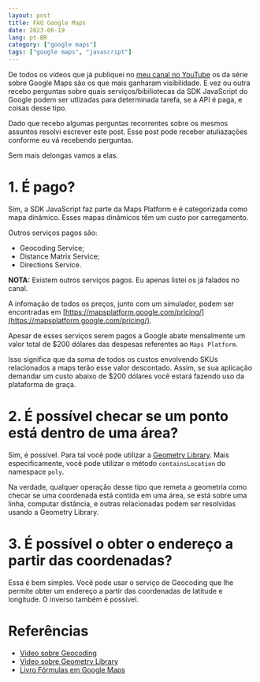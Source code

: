 ```yaml
---
layout: post
title: FAQ Google Maps
date: 2023-06-19
lang: pt-BR
category: ["google maps"]
tags: ["google maps", "javascript"]
---
```


De todos os vídeos que já publiquei no [meu canal no YouTube](https://youtube.com/edigleyssonsilva) os da série sobre Google Maps são os que mais ganharam
visibilidade. E vez ou outra recebo perguntas sobre quais serviços/bibiliotecas da SDK JavaScript do Google podem ser
utlizadas para determinada tarefa, se a API é paga, e coisas desse tipo.

Dado que recebo algumas perguntas recorrentes sobre os mesmos assuntos resolvi escrever este post. Esse post pode
receber atuliazações conforme eu vá recebendo perguntas.

Sem mais delongas vamos a elas.

# 1. É pago?

Sim, a SDK JavaScript faz parte da Maps Platform e é categorizada como mapa dinâmico. Esses mapas dinâmicos têm um custo
por carregamento.

Outros serviços pagos são:

- Geocoding Service;
- Distance Matrix Service;
- Directions Service.

**NOTA:** Existem outros serviços pagos. Eu apenas listei os já falados no canal.

A infomação de todos os preços, junto com um simulador, podem ser encontradas em [https://mapsplatform.google.com/pricing/](https://mapsplatform.google.com/pricing/).

Apesar de esses serviços serem pagos a Google abate mensalmente um valor total de $200 dólares das despesas referentes ao
`Maps Platform`.

Isso significa que da soma de todos os custos envolvendo SKUs relacionados a maps terão esse valor descontado. Assim, se
sua aplicação demandar um custo abaixo de $200 dólares você estará fazendo uso da plataforma de graça.

# 2. É possível checar se um ponto está dentro de uma área?
Sim, é possível. Para tal você pode utilizar a [Geometry Library](https://developers.google.com/maps/documentation/javascript/geometry). Mais especificamente, você pode utilizar o método
`containsLocation` do namespace `poly`.

Na verdade, qualquer operação desse tipo que remeta a geometria como checar se uma coordenada está contida em uma área,
se está sobre uma linha, computar distância, e outras relacionadas podem ser resolvidas usando a Geometry Library.

# 3. É possível o obter o endereço a partir das coordenadas?
Essa é bem simples. Você pode usar o serviço de Geocoding que lhe permite obter um endereço a partir das coordenadas de
latitude e longitude. O inverso também é possível.

# Referências
- [Video sobre Geocoding](https://www.youtube.com/watch?v=2Su-935B6jU&pp=ygUVZ29vZ2xlIG1hcHMgZ2VvY29kaW5n)
- [Video sobre Geometry Library](https://www.youtube.com/watch?v=nisrqGu2MS4&pp=ygUcZ29vZ2xlIG1hcHMgZ2VvbWV0cnkgbGlicmFyeQ%3D%3D)
- [Livro Fórmulas em Google Maps](/books)
